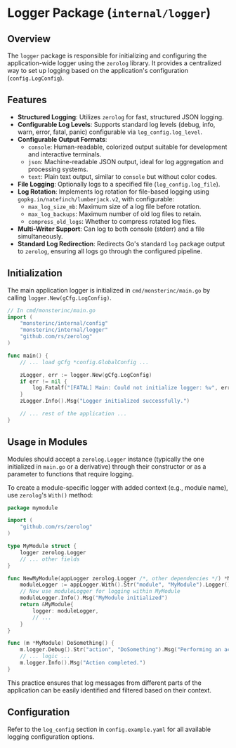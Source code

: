 # Logger Package (`internal/logger`)

## Overview

The `logger` package is responsible for initializing and configuring the application-wide logger using the `zerolog` library. It provides a centralized way to set up logging based on the application's configuration (`config.LogConfig`).

## Features

-   **Structured Logging**: Utilizes `zerolog` for fast, structured JSON logging.
-   **Configurable Log Levels**: Supports standard log levels (debug, info, warn, error, fatal, panic) configurable via `log_config.log_level`.
-   **Configurable Output Formats**:
    -   `console`: Human-readable, colorized output suitable for development and interactive terminals.
    -   `json`: Machine-readable JSON output, ideal for log aggregation and processing systems.
    -   `text`: Plain text output, similar to `console` but without color codes.
-   **File Logging**: Optionally logs to a specified file (`log_config.log_file`).
-   **Log Rotation**: Implements log rotation for file-based logging using `gopkg.in/natefinch/lumberjack.v2`, with configurable:
    -   `max_log_size_mb`: Maximum size of a log file before rotation.
    -   `max_log_backups`: Maximum number of old log files to retain.
    -   `compress_old_logs`: Whether to compress rotated log files.
-   **Multi-Writer Support**: Can log to both console (stderr) and a file simultaneously.
-   **Standard Log Redirection**: Redirects Go's standard `log` package output to `zerolog`, ensuring all logs go through the configured pipeline.

## Initialization

The main application logger is initialized in `cmd/monsterinc/main.go` by calling `logger.New(gCfg.LogConfig)`.

```go
// In cmd/monsterinc/main.go
import (
    "monsterinc/internal/config"
    "monsterinc/internal/logger"
    "github.com/rs/zerolog"
)

func main() {
    // ... load gCfg *config.GlobalConfig ...

    zLogger, err := logger.New(gCfg.LogConfig)
    if err != nil {
        log.Fatalf("[FATAL] Main: Could not initialize logger: %v", err)
    }
    zLogger.Info().Msg("Logger initialized successfully.")

    // ... rest of the application ...
}
```

## Usage in Modules

Modules should accept a `zerolog.Logger` instance (typically the one initialized in `main.go` or a derivative) through their constructor or as a parameter to functions that require logging.

To create a module-specific logger with added context (e.g., module name), use `zerolog`'s `With()` method:

```go
package mymodule

import (
    "github.com/rs/zerolog"
)

type MyModule struct {
    logger zerolog.Logger
    // ... other fields
}

func NewMyModule(appLogger zerolog.Logger /*, other dependencies */) *MyModule {
    moduleLogger := appLogger.With().Str("module", "MyModule").Logger()
    // Now use moduleLogger for logging within MyModule
    moduleLogger.Info().Msg("MyModule initialized")
    return &MyModule{
        logger: moduleLogger,
        // ...
    }
}

func (m *MyModule) DoSomething() {
    m.logger.Debug().Str("action", "DoSomething").Msg("Performing an action...")
    // ... logic ...
    m.logger.Info().Msg("Action completed.")
}
```

This practice ensures that log messages from different parts of the application can be easily identified and filtered based on their context.

## Configuration

Refer to the `log_config` section in `config.example.yaml` for all available logging configuration options. 